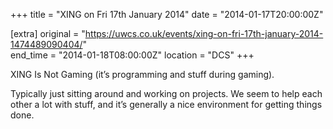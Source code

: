 +++
title = "XING on Fri 17th January 2014"
date = "2014-01-17T20:00:00Z"

[extra]
original = "https://uwcs.co.uk/events/xing-on-fri-17th-january-2014-1474489090404/"    
end_time = "2014-01-18T08:00:00Z"
location = "DCS"
+++

XING Is Not Gaming (it’s programming and stuff during gaming).

Typically just sitting around and working on projects. We seem to help each other a lot with stuff, and it’s generally a nice environment for getting things done.

